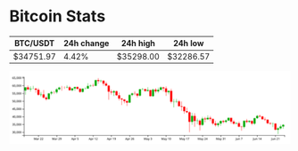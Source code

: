 # Bitcoin Stats

BTC/USDT|24h change|24h high|24h low|
|---|---|---|---|
|$34751.97|4.42%|$35298.00|$32286.57|

<img src="./chart.svg">
